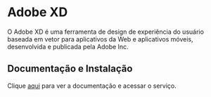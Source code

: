 # Adobe XD

O Adobe XD é uma ferramenta de design de experiência do usuário baseada em vetor para aplicativos da Web e aplicativos móveis, desenvolvida e publicada pela Adobe Inc.

## Documentação e Instalação

Clique [aqui](https://www.adobe.com/br/products/xd.html) para ver a documentação e acessar o serviço.
